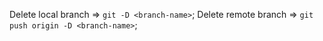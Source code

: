Delete local branch => `git -D <branch-name>`;
Delete remote branch =>  `git push origin -D <branch-name>`;